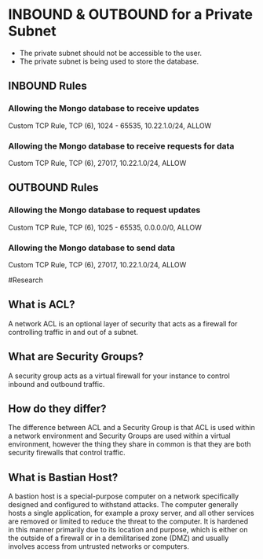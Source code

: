 # INBOUND & OUTBOUND for a Private Subnet

- The private subnet should not be accessible to the user.
- The private subnet is being used to store the database.

## INBOUND Rules

### Allowing the Mongo database to receive updates
Custom TCP Rule,
TCP (6),
1024 - 65535,
10.22.1.0/24,
ALLOW

### Allowing the Mongo database to receive requests for data
Custom TCP Rule,
TCP (6),
27017,
10.22.1.0/24,
ALLOW

## OUTBOUND Rules

### Allowing the Mongo database to request updates
Custom TCP Rule,
TCP (6),
1025 - 65535,
0.0.0.0/0,
ALLOW

### Allowing the Mongo database to send data
Custom TCP Rule,
TCP (6),
27017,
10.22.1.0/24,
ALLOW

#Research

## What is ACL?

A network ACL is an optional layer of security that acts as a firewall for controlling traffic in and out of a subnet.

## What are Security Groups?

A security group acts as a virtual firewall for your instance to control inbound and outbound traffic.

## How do they differ?

The difference between ACL and a Security Group is that ACL is used within a network environment and Security Groups are used within a virtual environment, however the thing they share in common is that they are both security firewalls that control traffic.

## What is Bastian Host?

A bastion host is a special-purpose computer on a network specifically designed and configured to withstand attacks. The computer generally hosts a single application, for example a proxy server, and all other services are removed or limited to reduce the threat to the computer. It is hardened in this manner primarily due to its location and purpose, which is either on the outside of a firewall or in a demilitarised zone (DMZ) and usually involves access from untrusted networks or computers.
